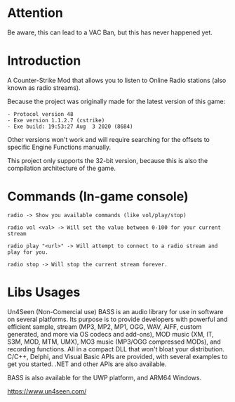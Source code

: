 # Attention

Be aware, this can lead to a VAC Ban, but this has never happened yet.

# Introduction

A Counter-Strike Mod that allows you to listen to Online Radio stations (also known as radio streams).

Because the project was originally made for the latest version of this game:
```
- Protocol version 48
- Exe version 1.1.2.7 (cstrike)
- Exe build: 19:53:27 Aug  3 2020 (8684)
```

Other versions won't work and will require searching for the offsets to specific Engine Functions manually.

This project only supports the 32-bit version, because this is also the compilation architecture of the game.

# Commands (In-game console)

```
radio -> Show you available commands (like vol/play/stop)
```

```
radio vol <val> -> Will set the value between 0-100 for your current stream
```

```
radio play "<url>" -> Will attempt to connect to a radio stream and play for you.
```

```
radio stop -> Will stop the current stream forever.
```

# Libs Usages

Un4Seen (Non-Comercial use)
BASS is an audio library for use in software on several platforms. Its purpose is to provide developers with powerful and efficient sample, stream (MP3, MP2, MP1, OGG, WAV, AIFF, custom generated, and more via OS codecs and add-ons), MOD music (XM, IT, S3M, MOD, MTM, UMX), MO3 music (MP3/OGG compressed MODs), and recording functions. All in a compact DLL that won't bloat your distribution.
C/C++, Delphi, and Visual Basic APIs are provided, with several examples to get you started. .NET and other APIs are also available.

BASS is also available for the UWP platform, and ARM64 Windows.

https://www.un4seen.com/
